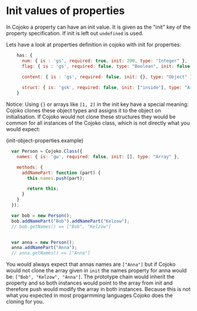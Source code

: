 # Init values of properties

In Cojoko a property can have an init value. It is given as the "init" key of the property specification. If init is left out `undefined` is used.


Lets have a look at properties definition in cojoko with init for properties:

```javascript
    has: {
      num: { is : 'gs', required: true, init: 200, type: "Integer" },
      flag: { is : 'gs', required: false, type: "Boolean", init: false },
  
      content: { is : 'gs', required: false, init: {}, type: "Object" }

      struct: { is: 'gsk', required: false, init: ["inside"], type: "Array<String>"}
    }
```

Notice: Using `{}` or arrays like `[1, 2]` in the init key have a special meaning: Cojoko clones these object types and assigns it to the object on initialisation.
If Cojoko would not clone these structures they would be common for all instances of the Cojoko class, which is not directly what you would expect:

(init-object-properties.example)
```javascript
  var Person = Cojoko.Class({
    names: { is: 'gw', required: false, init: [], type: "Array" },

    methods: {
      addNamePart: function (part) {
        this.names.push(part);

        return this;
      }
    }
  });

  var bob = new Person();
  bob.addNamePart("Bob").addNamePart("Kelzow");
  // bob.getNames() == ["Bob", "Kelzow"]


  var anna = new Person();
  anna.addNamePart("Anna");
  // anna.getNames() == ["Anna"]
```
You would always expect that annas names are `["Anna"]` but if Cojoko would not clone the array given in `init` the names property for anna would be: `["Bob", "Kelzow", "Anna"]`. The prototype chain would inherit the property and so both instances would point to the array from init and therefore  push would modify the array in both instances. Because this is not what you expected in most progarmming languages Cojoko does the cloning for you.
